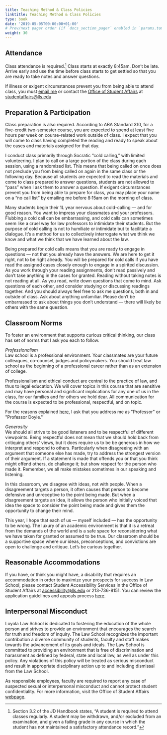 ```yaml
---
title: Teaching Method & Class Policies
linktitle: Teaching Method & Class Policies
type: book
date: '2019-05-05T00:00:00+01:00'
# Prev/next pager order (if `docs_section_pager` enabled in `params.toml`)
weight: 30
---
```


## Attendance
Class attendance is required.[^1] Class starts at exactly 8:45am. Don’t be late. Arrive early and use the time before class starts to get settled so that you are ready to take notes and answer questions. 

[^1]:Section 3.2 of the JD Handbook states, “A student is required to attend classes regularly. A student may be withdrawn, and/or excluded from an examination, and given a failing grade in any course in which the student has not maintained a satisfactory attendance record.” 

If illness or exigent circumstances prevent you from being able to attend class, you must [email me](mailto:Colin.Doyle@lls.edu?subject=Absent%20from%20Class) or contact the [Office of Student Affairs](https://studentaffairs.lls.edu/) at [studentaffairs@lls.edu](mailto:studentaffairs@lls.edu)

## Preparation & Participation
Class preparation is also required. According to ABA Standard 310, for a five-credit two-semester course, you are expected to spend at least five hours per week on course-related work outside of class. I expect that you will come to class having completed the reading and ready to speak about the cases and materials assigned for that day. 

I conduct class primarily through Socratic “cold calling,” with limited volunteering. I plan to call on a large portion of the class during each session, using a randomized list. This means that being called on once does not preclude you from being called on again in the same class or the following day. Because all students are expected to read the materials and come to class prepared to answer questions, students are not allowed to “pass” when I ask them to answer a question. If exigent circumstances prevent you from being able to prepare for class, you may place your name on a “no call list” by emailing me before 8:15am on the morning of class. 

Many students begin their 1L year nervous about cold-calling — and for good reason. You want to impress your classmates and your professors. Flubbing a cold call can be embarrassing, and cold calls can sometimes seem like a cruel way for law professors to intimidate their students. But the purpose of cold calling is not to humiliate or intimidate but to facilitate a dialogue. It’s a method for us to collectively interrogate what we think we know and what we think that we have learned about the law. 

Being prepared for cold calls means that you are ready to engage in questions — not that you already have the answers. We are here to get it right, not to be right already. You will be prepared for cold calls if you have read the assigned cases closely enough to engage in a spirited discussion. As you work through your reading assignments, don’t read passively and don’t take anything in the cases for granted. Reading without taking notes is not reading at all. As you read, write down questions that come to mind. Ask questions of each other, and consider studying or discussing readings together. And you should always feel free to ask me questions, both in and outside of class. Ask about anything unfamiliar. Please don’t be embarrassed to ask about things you don’t understand — there will likely be others with the same question.

## Classroom Norms
To foster an environment that supports curious critical thinking, our class has set of norms that I ask you each to follow.

_Professionalism_ <br>
Law school is a professional environment. Your classmates are your future colleagues, co-counsel, judges and policymakers. You should treat law school as the beginning of a professional career rather than as an extension of college.

Professionalism and ethical conduct are central to the practice of law, and thus to legal education. We will cover topics in this course that are sensitive and may have personal and significant implications for any one of us in the class, for our families and for others we hold dear. All communication for the course is expected to be professional, respectful, and on topic.

For the reasons explained [here](https://mattrking.com/courses/introduction/), I ask that you address me as "Professor" or "Professor Doyle."

_Generosity_ <br>
We should all strive to be good listeners and to be respectful of different viewpoints. Being respectful does not mean that we should hold back from critiquing others' views, but it does require us to be be generous in how we interpret and respond to others. Particularly when disagreeing with an argument that someone else has made, try to address the strongest version of their argument. If a statement is made that offends you or that you think might offend others, do challenge it; but show respect for the person who made it. Remember, we all make mistakes sometimes in our speaking and listening.

In this classroom, we disagree with ideas, not with people. When a disagreement targets a person, it often causes that person to become defensive and unreceptive to the point being made. But when a disagreement targets an idea, it allows the person who initially voiced that idea the space to consider the point being made and gives them the opportunity to change their mind.

This year, I hope that each of us — myself included — has the opportunity to be wrong. The luxury of an academic environment is that it is a retreat from the demands of the world and is a safe space for reconsidering what we have taken for granted or assumed to be true. Our classroom should be a supportive space where our ideas, preconceptions, and convictions are open to challenge and critique. Let’s be curious together.

<!-- ### No personal narratives
We will often discuss hard and challenging topics in this class, as tort law, by its very nature, grapples with societal and interpersonal conflict and harm in some of its most troubling manifestations. It is possible that you or your classmates, or people close to you, have had experiences that directly relate to topics we will discuss in class. Your life experiences will, of course, inform your perspectives on the topics we discuss. Your comments in class, however, should not directly recount those experiences. This policy is designed to foster full and open communication, which is often difficult to maintain if discussion shifts from the merits of the laws, policies and problems we will discuss to the merits of individual classmates’ personal reactions to events in their own lives — reactions that are often hard to debate or contest. For similar reasons, try not to generalize about groups — even groups with which you identify. And do not ask others to speak as a representative of a group.

By way of example, it would contravene this policy to frame a class comment by saying, “I have a friend who was falsely accused of battery, and so I don’t think the court gave enough weight to . . . .” Or to say, “Speaking as a father who has two rambunctious children I can't always control, I don’t think that parents should always be held liable for their children’s negligence . . . .” It is, however, perfectly permissible — indeed, expected — that you will express the substance of your views, stripped of the personal narrative. Acceptable versions of those comments could be, “Some people are falsely accused of tortious conduct, and I think that the court should have taken it into account when . . . .” or “It seems unfair to hold parents liable for everything their child does given that parents can't always be in control of what their children do. . .”). -->

## Reasonable Accommodations
If you have, or think you might have, a disability that requires an accommodation in order to maximize your prospects for success in Law School, please contact Student Accessibility Services in the Office of Student Affairs at [accessibility@lls.edu](mailto:accessibility@lls.edu) or 213-736-8151. You can review the application guidelines and appeals process [here](https://my.lls.edu/studentaffairs/disabilityaccommodations).

## Interpersonal Misconduct
Loyola Law School is dedicated to fostering the education of the whole person and strives to provide an environment that encourages the search for truth and freedom of inquiry. The Law School recognizes the important contribution a diverse community of students, faculty and staff makes towards the advancement of its goals and ideals. The Law School is committed to providing an environment that is free of discrimination and harassment as defined by federal, state and local law, as well as under this policy. Any violations of this policy will be treated as serious misconduct and result in appropriate disciplinary action up to and including dismissal from the Law School.

As responsible employees, faculty are required to report any case of suspected sexual or interpersonal misconduct and cannot protect student confidentiality. For more information, visit the Office of Student Affairs [webpage](https://studentaffairs.lls.edu/).
